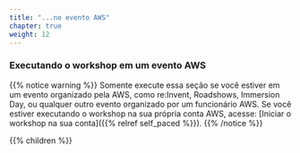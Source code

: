 ```yaml
---
title: "...no evento AWS"
chapter: true
weight: 12
---
```


### Executando o workshop em um evento AWS

{{% notice warning %}}
Somente execute essa seção se você estiver em um evento organizado pela AWS, como re:Invent, Roadshows, Immersion Day, ou qualquer outro evento organizado por um funcionário AWS. Se você estiver executando o workshop na sua própria conta AWS, acesse: [Iniciar o workshop na sua conta]({{% relref self_paced %}}).
{{% /notice %}}

{{% children %}}